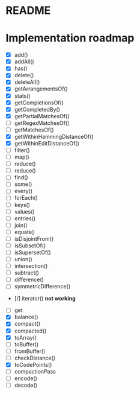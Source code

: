 # README

# Implementation roadmap

- [X] add()
- [X] addAll()
- [X] has()
- [X] delete()
- [X] deleteAll()
- [X] getArrangementsOf()
- [X] stats()
- [X] getCompletionsOf()
- [X] getCompletedBy()
- [X] getPartialMatchesOf()
- [ ] getRegexMatchesOf()
- [ ] getMatchesOf()
- [X] getWithinHammingDistanceOf()
- [X] getWithinEditDistanceOf()
- [ ] filter()
- [ ] map()
- [ ] reduce<T>()
- [ ] reduce()
- [ ] find()
- [ ] some()
- [ ] every()
- [ ] forEach()
- [ ] keys()
- [ ] values()
- [ ] entries()
- [ ] join()
- [ ] equals()
- [ ] isDisjointFrom()
- [ ] isSubsetOf()
- [ ] isSupersetOf()
- [ ] union()
- [ ] intersection()
- [ ] subtract()
- [ ] difference()
- [ ] symmetricDifference()
- [/] iterator() **not working**
- [ ] get[]()
- [X] balance()
- [X] compact()
- [X] compacted()
- [X] toArray()
- [ ] toBuffer()
- [ ] fromBuffer()
- [ ] checkDistance()
- [X] toCodePoints()
- [ ] compactionPass
- [ ] encode()
- [ ] decode()
